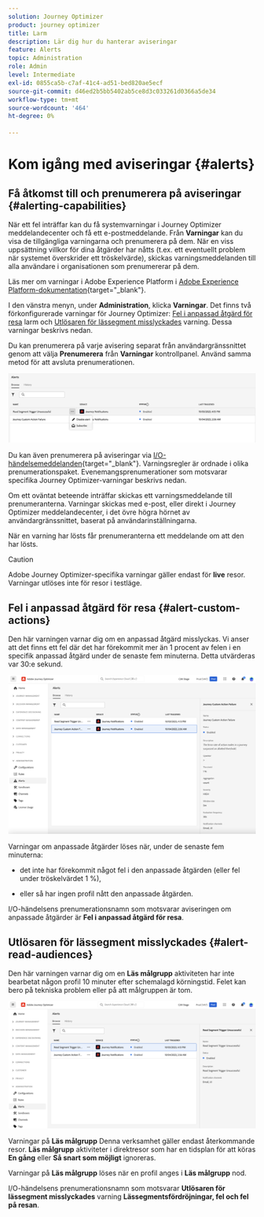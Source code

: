 ```yaml
---
solution: Journey Optimizer
product: journey optimizer
title: Larm
description: Lär dig hur du hanterar aviseringar
feature: Alerts
topic: Administration
role: Admin
level: Intermediate
exl-id: 0855ca5b-c7af-41c4-ad51-bed820ae5ecf
source-git-commit: d46ed2b5bb5402ab5ce8d3c033261d0366a5de34
workflow-type: tm+mt
source-wordcount: '464'
ht-degree: 0%

---
```


# Kom igång med aviseringar {#alerts}

## Få åtkomst till och prenumerera på aviseringar {#alerting-capabilities}

När ett fel inträffar kan du få systemvarningar i Journey Optimizer meddelandecenter och få ett e-postmeddelande. Från **Varningar** kan du visa de tillgängliga varningarna och prenumerera på dem. När en viss uppsättning villkor för dina åtgärder har nåtts (t.ex. ett eventuellt problem när systemet överskrider ett tröskelvärde), skickas varningsmeddelanden till alla användare i organisationen som prenumererar på dem.

<!--These messages can repeat over a pre-defined time interval until the alert has been resolved.-->

Läs mer om varningar i Adobe Experience Platform i [Adobe Experience Platform-dokumentation](https://experienceleague.adobe.com/docs/experience-platform/observability/alerts/overview.html){target="_blank"}.

I den vänstra menyn, under **Administration**, klicka **Varningar**. Det finns två förkonfigurerade varningar för Journey Optimizer: [Fel i anpassad åtgärd för resa](#alert-custom-actions) larm och [Utlösaren för lässegment misslyckades](#alert-read-audiences) varning. Dessa varningar beskrivs nedan.

Du kan prenumerera på varje avisering separat från användargränssnittet genom att välja **Prenumerera** från **Varningar** kontrollpanel. Använd samma metod för att avsluta prenumerationen.

![](assets/alert-subscribe.png)

Du kan även prenumerera på aviseringar via [I/O-händelsemeddelanden](https://experienceleague.adobe.com/docs/experience-platform/observability/alerts/subscribe.html){target="_blank"}. Varningsregler är ordnade i olika prenumerationspaket. Evenemangsprenumerationer som motsvarar specifika Journey Optimizer-varningar beskrivs nedan.

Om ett oväntat beteende inträffar skickas ett varningsmeddelande till prenumeranterna. Varningar skickas med e-post, eller direkt i Journey Optimizer meddelandecenter, i det övre högra hörnet av användargränssnittet, baserat på användarinställningarna.

När en varning har lösts får prenumeranterna ett meddelande om att den har lösts.

>[!CAUTION]
>
>Adobe Journey Optimizer-specifika varningar gäller endast för **live** resor. Varningar utlöses inte för resor i testläge.

## Fel i anpassad åtgärd för resa {#alert-custom-actions}

Den här varningen varnar dig om en anpassad åtgärd misslyckas. Vi anser att det finns ett fel där det har förekommit mer än 1 procent av felen i en specifik anpassad åtgärd under de senaste fem minuterna. Detta utvärderas var 30:e sekund.

![](assets/alerts-custom-action.png)

Varningar om anpassade åtgärder löses när, under de senaste fem minuterna:

* det inte har förekommit något fel i den anpassade åtgärden (eller fel under tröskelvärdet 1 %),

* eller så har ingen profil nått den anpassade åtgärden.

I/O-händelsens prenumerationsnamn som motsvarar aviseringen om anpassade åtgärder är **Fel i anpassad åtgärd för resa**.

## Utlösaren för lässegment misslyckades {#alert-read-audiences}

Den här varningen varnar dig om en **Läs målgrupp** aktiviteten har inte bearbetat någon profil 10 minuter efter schemalagd körningstid. Felet kan bero på tekniska problem eller på att målgruppen är tom.

![](assets/alerts1.png)

Varningar på **Läs målgrupp** Denna verksamhet gäller endast återkommande resor. **Läs målgrupp** aktiviteter i direktresor som har en tidsplan för att köras **En gång** eller **Så snart som möjligt** ignoreras.

Varningar på **Läs målgrupp** löses när en profil anges i **Läs målgrupp** nod.

I/O-händelsens prenumerationsnamn som motsvarar **Utlösaren för lässegment misslyckades** varning **Lässegmentsfördröjningar, fel och fel på resan**.
